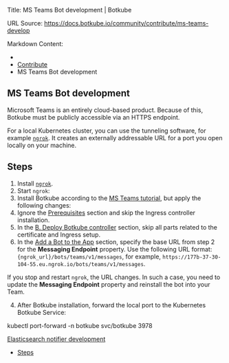 Title: MS Teams Bot development | Botkube

URL Source: https://docs.botkube.io/community/contribute/ms-teams-develop

Markdown Content:
*   [](https://docs.botkube.io/)
*   [Contribute](https://docs.botkube.io/community/contribute/)
*   MS Teams Bot development

MS Teams Bot development
------------------------

Microsoft Teams is an entirely cloud-based product. Because of this, Botkube must be publicly accessible via an HTTPS endpoint.

For a local Kubernetes cluster, you can use the tunneling software, for example [`ngrok`](https://ngrok.com/). It creates an externally addressable URL for a port you open locally on your machine.

Steps[​](#steps"DirectlinktoSteps")
---------------------------------------

1.  Install [`ngrok`](https://ngrok.com/download).
2.  Start `ngrok`:
3.  Install Botkube according to the [MS Teams tutorial](https://docs.botkube.io/installation/teams/), but apply the following changes:
1.  Ignore the [Prerequisites](https://docs.botkube.io/installation/teams/#prerequisites) section and skip the Ingress controller installation.
2.  In the [B. Deploy Botkube controller](https://docs.botkube.io/installation/teams/#b-deploy-botkube-controller) section, skip all parts related to the certificate and Ingress setup.
3.  In the [Add a Bot to the App](https://docs.botkube.io/installation/teams/#add-the-bot-feature-to-the-app) section, specify the base URL from step 2 for the **Messaging Endpoint** property. Use the following URL format: `{ngrok_url}/bots/teams/v1/messages`, for example, `https://177b-37-30-104-55.eu.ngrok.io/bots/teams/v1/messages`.

If you stop and restart `ngrok`, the URL changes. In such a case, you need to update the **Messaging Endpoint** property and reinstall the bot into your Team.

4.  After Botkube installation, forward the local port to the Kubernetes Botkube Service:

kubectl port-forward -n botkube svc/botkube 3978


[](https://docs.botkube.io/community/contribute/release)[Elasticsearch notifier development](https://docs.botkube.io/community/contribute/elasticsearch-develop)

*   [Steps](#steps)
